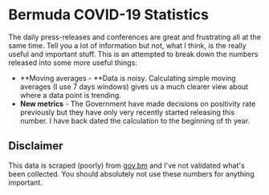 <script src="https://code.highcharts.com/highcharts.js">
</script>
<script src="https://code.highcharts.com/modules/exporting.js">
</script>
<script src="https://code.highcharts.com/modules/export-data.js">
</script>
<script src="https://code.highcharts.com/modules/accessibility.js">
</script>
<script src="https://code.highcharts.com/modules/data.js">
</script>
# Bermuda COVID-19 Statistics

The daily press-releases and conferences are great and frustrating all at the same time. Tell you a lot of information but not, what I think, is the really useful and important stuff. This is an attempted to break down the numbers released into some more useful things:

* **Moving averages - **Data is noisy. Calculating simple moving averages (I use 7 days windows) gives us a much clearer view about where a data point is trending.
* **New metrics** - The Government have made decisions on positivity rate previously but they have only very recently started releasing this number. I have back dated the calculation to the beginning of th year.

## Disclaimer

This data is scraped (poorly) from [gov.bm](https://www.gov.bm) and I've not validated what's been collected. You should absolutely not use these numbers for anything important.

<figure class="highcharts-figure">
    <div id="posRateContainer"></div>
</figure>

<figure class="highcharts-figure">
    <div id="newPositiveCasesContainer"></div>
</figure>

<figure class="highcharts-figure">
    <div id="activeCasesContainer"></div>
</figure>


<script>
posRateOptions = {
        chart: {
            type: 'spline'
        },
        title: {
            text: 'Bermuda COVID-19 Positivity Rate'
        },
        tooltip: {
            valueDecimals: 2,
            shared: true,
            split: false
        },
        subtitle: {
            text: "Daily and 7 day rolling average of Bermuda's COVID-19 positivity rates."
        },
        data: {
            csvURL: 'http://0.0.0.0:8000/csv/positivity_rate.csv',
        }
    }
    newPositiveCasesOptions = {
        chart: {
            type: 'spline'
        },
        title: {
            text: 'Bermuda COVID-19 new positive cases'
        },
        tooltip: {
            valueDecimals: 2,
            shared: true,
            split: false
        },
    subtitle: {
        text: "Daily and 7 day rolling average of Bermuda's COVID-19 new positive cases."
    },
    data: {
        csvURL: 'http://0.0.0.0:8000/csv/positive_cases.csv',
    }
}
activeCasesOptions = {
    chart: {
        type: 'spline'
    },
    title: {
        text: 'Bermuda COVID-19 Active Cases'
    },
    tooltip: {
        valueDecimals: 2,
        shared: true,
        split: false
    },
    subtitle: {
        text: "Daily and 7 day rolling average of Bermuda's COVID-19 active COVID-19 cases."
    },
    data: {
        csvURL: 'http://0.0.0.0:8000/csv/active_cases.csv',
    }
}
Highcharts.chart('posRateContainer', posRateOptions);
Highcharts.chart('activeCasesContainer', activeCasesOptions);
Highcharts.chart('newPositiveCasesContainer', newPositiveCasesOptions);
</script>